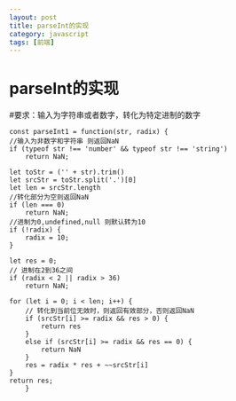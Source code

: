 ```yaml
---
layout: post
title: parseInt的实现
category: javascript
tags: [前端]
---
```


# parseInt的实现

#要求：输入为字符串或者数字，转化为特定进制的数字


	const parseInt1 = function(str, radix) {
	//输入为非数字和字符串 则返回NaN
	if (typeof str !== 'number' && typeof str !== 'string')
		return NaN;

	let toStr = ('' + str).trim()
	let srcStr = toStr.split('.')[0]
	let len = srcStr.length
	//转化部分为空则返回NaN
	if (len === 0)
		return NaN;
	//进制为0,undefined,null 则默认转为10
	if (!radix) {
		radix = 10;
	}

	let res = 0;
	// 进制在2到36之间
	if (radix < 2 || radix > 36)
		return NaN;

	for (let i = 0; i < len; i++) {
		// 转化到当前位无效时，则返回有效部分，否则返回NaN
		if (srcStr[i] >= radix && res > 0) {
			return res
		} 
		else if (srcStr[i] >= radix && res == 0) {
			return NaN
		}
		res = radix * res + ~~srcStr[i]
	}
	return res;
		}





